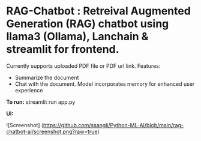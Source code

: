 # RAG-Chatbot : Retreival Augmented Generation (RAG) chatbot using llama3 (Ollama), Lanchain & streamlit for frontend.

Currently supports uploaded PDF file or PDF url link. 
Features:
- Summarize the document
- Chat with the document. Model incorporates memory for enhanced user experience

**To run:**
streamlit run app.py

**UI:**

![Screenshot] (https://github.com/ssangli/Python-ML-AI/blob/main/rag-chatbot-ai/screenshot.png?raw=true)
